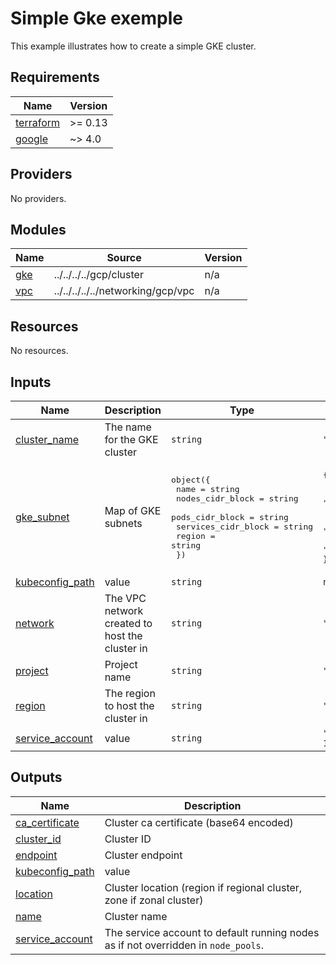 # Simple Gke exemple
This example illustrates how to create a simple GKE cluster.
<!-- BEGIN_TF_DOCS -->
## Requirements

| Name | Version |
|------|---------|
| <a name="requirement_terraform"></a> [terraform](#requirement\_terraform) | >= 0.13 |
| <a name="requirement_google"></a> [google](#requirement\_google) | ~> 4.0 |

## Providers

No providers.

## Modules

| Name | Source | Version |
|------|--------|---------|
| <a name="module_gke"></a> [gke](#module\_gke) | ../../../../gcp/cluster | n/a |
| <a name="module_vpc"></a> [vpc](#module\_vpc) | ../../../../../networking/gcp/vpc | n/a |

## Resources

No resources.

## Inputs

| Name | Description | Type | Default | Required |
|------|-------------|------|---------|:--------:|
| <a name="input_cluster_name"></a> [cluster\_name](#input\_cluster\_name) | The name for the GKE cluster | `string` | `"gke-complete-cluster"` | no |
| <a name="input_gke_subnet"></a> [gke\_subnet](#input\_gke\_subnet) | Map of GKE subnets | <pre>object({<br>    name                = string<br>    nodes_cidr_block    = string<br>    pods_cidr_block     = string<br>    services_cidr_block = string<br>    region              = string<br>  })</pre> | <pre>{<br>  "name": "gke-complete-subnet",<br>  "nodes_cidr_block": "10.51.0.0/16",<br>  "pods_cidr_block": "192.168.64.0/22",<br>  "region": "europe-west9",<br>  "services_cidr_block": "192.168.1.0/24"<br>}</pre> | no |
| <a name="input_kubeconfig_path"></a> [kubeconfig\_path](#input\_kubeconfig\_path) | value | `string` | `null` | no |
| <a name="input_network"></a> [network](#input\_network) | The VPC network created to host the cluster in | `string` | `"gke-complet-network"` | no |
| <a name="input_project"></a> [project](#input\_project) | Project name | `string` | `"armonik-gcp-13469"` | no |
| <a name="input_region"></a> [region](#input\_region) | The region to host the cluster in | `string` | `"europe-west9"` | no |
| <a name="input_service_account"></a> [service\_account](#input\_service\_account) | value | `string` | `"tf-gke-gke-test-1-k4hk@armonik-gcp-13469.iam.gserviceaccount.com"` | no |

## Outputs

| Name | Description |
|------|-------------|
| <a name="output_ca_certificate"></a> [ca\_certificate](#output\_ca\_certificate) | Cluster ca certificate (base64 encoded) |
| <a name="output_cluster_id"></a> [cluster\_id](#output\_cluster\_id) | Cluster ID |
| <a name="output_endpoint"></a> [endpoint](#output\_endpoint) | Cluster endpoint |
| <a name="output_kubeconfig_path"></a> [kubeconfig\_path](#output\_kubeconfig\_path) | value |
| <a name="output_location"></a> [location](#output\_location) | Cluster location (region if regional cluster, zone if zonal cluster) |
| <a name="output_name"></a> [name](#output\_name) | Cluster name |
| <a name="output_service_account"></a> [service\_account](#output\_service\_account) | The service account to default running nodes as if not overridden in `node_pools`. |
<!-- END_TF_DOCS -->